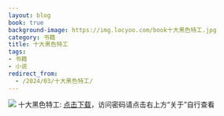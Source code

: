 ```yaml
---
layout: blog
book: true
background-image: https://img.locyoo.com/book十大黑色特工.jpg
category: 书籍
title: 十大黑色特工
tags:
- 书籍
- 小说
redirect_from:
  - /2024/03/十大黑色特工/
---
```

![](https://img.locyoo.com/book十大黑色特工.jpg)
十大黑色特工: <a name = "ref1" href="https://url18.ctfile.com/f/50983618-1055772913-190e7f?p=3619">点击下载</a>，访问密码请点击右上方“关于”自行查看